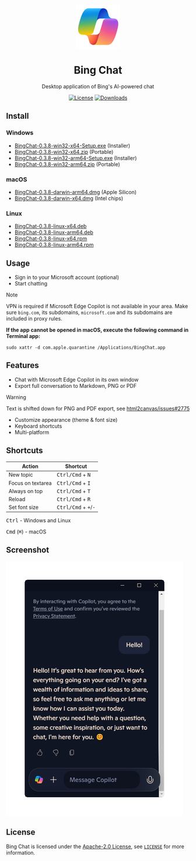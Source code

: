 <p align="center">
	<img src="./icon.png" alt="Bing Chat">
	<h1 align="center">Bing Chat</h1>
	<p align="center">Desktop application of Bing's AI-powered chat</p>
</p>

<p align="center">
	<a href="https://opensource.org/licenses/Apache-2.0"><img alt="License" src="https://img.shields.io/badge/license-Apache_2.0-green"></a>
	<a href="https://github.com/foxypiratecove37350/BingChat/releases">
		<img alt="Downloads" src="https://img.shields.io/github/downloads/foxypiratecove37350/BingChat/total?color=blue">
	</a>
</p>

## Install

### Windows

- [BingChat-0.3.8-win32-x64-Setup.exe](https://github.com/foxypiratecove37350/BingChat/releases/download/v0.3.8/BingChat-0.3.8-win32-x64-Setup.exe) (Installer)
- [BingChat-0.3.8-win32-x64.zip](https://github.com/foxypiratecove37350/BingChat/releases/download/v0.3.8/BingChat-0.3.8-win32-x64.zip) (Portable)
- [BingChat-0.3.8-win32-arm64-Setup.exe](https://github.com/foxypiratecove37350/BingChat/releases/download/v0.3.8/BingChat-0.3.8-win32-arm64-Setup.exe) (Installer)
- [BingChat-0.3.8-win32-arm64.zip](https://github.com/foxypiratecove37350/BingChat/releases/download/v0.3.8/BingChat-0.3.8-win32-arm64.zip) (Portable)

### macOS

- [BingChat-0.3.8-darwin-arm64.dmg](https://github.com/foxypiratecove37350/BingChat/releases/download/v0.3.8/BingChat-0.3.8-darwin-arm64.dmg) (Apple Silicon)
- [BingChat-0.3.8-darwin-x64.dmg](https://github.com/foxypiratecove37350/BingChat/releases/download/v0.3.8/BingChat-0.3.8-darwin-x64.dmg) (Intel chips)

### Linux

- [BingChat-0.3.8-linux-x64.deb](https://github.com/foxypiratecove37350/BingChat/releases/download/v0.3.8/BingChat-0.3.8-linux-x64.deb)
- [BingChat-0.3.8-linux-arm64.deb](https://github.com/foxypiratecove37350/BingChat/releases/download/v0.3.8/BingChat-0.3.8-linux-arm64.deb)
- [BingChat-0.3.8-linux-x64.rpm](https://github.com/foxypiratecove37350/BingChat/releases/download/v0.3.8/BingChat-0.3.8-linux-x64.rpm)
- [BingChat-0.3.8-linux-arm64.rpm](https://github.com/foxypiratecove37350/BingChat/releases/download/v0.3.8/BingChat-0.3.8-linux-arm64.rpm)

## Usage

- Sign in to your Microsoft account (optional)
- Start chatting

> [!NOTE]
> VPN is required if Microsoft Edge Copilot is not available in your area. Make sure `bing.com`, its subdomains, `microsoft.com` and its subdomains are included in proxy rules.

**If the app cannot be opened in macOS, execute the following command in Terminal app:**

```
sudo xattr -d com.apple.quarantine /Applications/BingChat.app
```

## Features

- Chat with Microsoft Edge Copilot in its own window
- Export full conversation to Markdown, PNG or PDF

> [!WARNING]
> Text is shifted down for PNG and PDF export, see [html2canvas/issues#2775](https://github.com/niklasvh/html2canvas/issues/2775)

- Customize appearance (theme & font size)
- Keyboard shortcuts
- Multi-platform

## Shortcuts

| Action            | Shortcut                                        |
| ----------------- | ----------------------------------------------- |
| New topic         | <kbd>Ctrl/Cmd</kbd> + <kbd>N</kbd>              |
| Focus on textarea | <kbd>Ctrl/Cmd</kbd> + <kbd>I</kbd>              |
| Always on top     | <kbd>Ctrl/Cmd</kbd> + <kbd>T</kbd>              |
| Reload            | <kbd>Ctrl/Cmd</kbd> + <kbd>R</kbd>              |
| Set font size     | <kbd>Ctrl/Cmd</kbd> + <kbd>+</kbd>/<kbd>-</kbd> |

<kbd>Ctrl</kbd> - Windows and Linux

<kbd>Cmd</kbd> (<kbd>⌘</kbd>) - macOS

## Screenshot

<img src="./screenshot.png" alt="Bing Chat Screenshot">

## License

Bing Chat is licensed under the [Apache-2.0 License](https://www.apache.org/licenses/LICENSE-2.0.html), see [`LICENSE`](./LICENSE) for more information.
